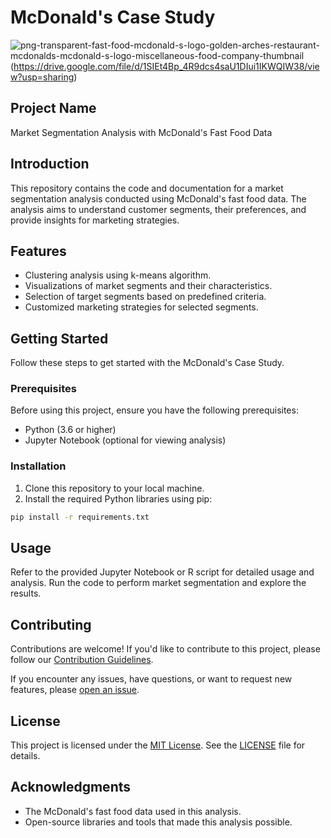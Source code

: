 # McDonald's Case Study
![png-transparent-fast-food-mcdonald-s-logo-golden-arches-restaurant-mcdonalds-mcdonald-s-logo-miscellaneous-food-company-thumbnail](https://github.com/yuvrajsingh2428/McDonald-s-case-study/assets/75690761/0b7ba311-ccfe-496c-917f-9a081e30f04f)(https://drive.google.com/file/d/1SIEt4Bp_4R9dcs4saU1DIui1IKWQIW38/view?usp=sharing)
## Project Name

Market Segmentation Analysis with McDonald's Fast Food Data




## Introduction

This repository contains the code and documentation for a market segmentation analysis conducted using McDonald's fast food data. The analysis aims to understand customer segments, their preferences, and provide insights for marketing strategies.

## Features

- Clustering analysis using k-means algorithm.
- Visualizations of market segments and their characteristics.
- Selection of target segments based on predefined criteria.
- Customized marketing strategies for selected segments.

## Getting Started

Follow these steps to get started with the McDonald's Case Study.

### Prerequisites

Before using this project, ensure you have the following prerequisites:

- Python (3.6 or higher)
- Jupyter Notebook (optional for viewing analysis)

### Installation

1. Clone this repository to your local machine.
2. Install the required Python libraries using pip:

```bash
pip install -r requirements.txt
```

## Usage

Refer to the provided Jupyter Notebook or R script for detailed usage and analysis. Run the code to perform market segmentation and explore the results.

## Contributing

Contributions are welcome! If you'd like to contribute to this project, please follow our [Contribution Guidelines](CONTRIBUTING.md).

If you encounter any issues, have questions, or want to request new features, please [open an issue](https://github.com/yourusername/mcdonalds-case-study/issues).

## License

This project is licensed under the [MIT License](LICENSE.md). See the [LICENSE](LICENSE.md) file for details.

## Acknowledgments

- The McDonald's fast food data used in this analysis.
- Open-source libraries and tools that made this analysis possible.
```
